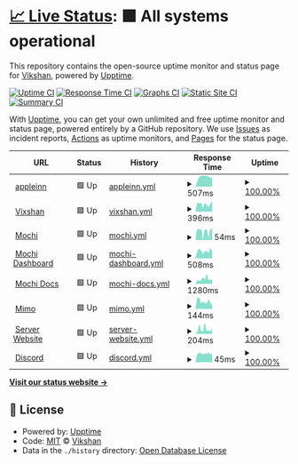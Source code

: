 # [📈 Live Status](https://status.vikshan.me): <!--live status--> **🟩 All systems operational**

This repository contains the open-source uptime monitor and status page for [Vikshan](ko-fi.com/vixshan), powered by [Upptime](https://github.com/upptime/upptime).

[![Uptime CI](https://github.com/vixshan/upptime/workflows/Uptime%20CI/badge.svg)](https://github.com/vixshan/upptime/actions?query=workflow%3A%22Uptime+CI%22)
[![Response Time CI](https://github.com/vixshan/upptime/workflows/Response%20Time%20CI/badge.svg)](https://github.com/vixshan/upptime/actions?query=workflow%3A%22Response+Time+CI%22)
[![Graphs CI](https://github.com/vixshan/upptime/workflows/Graphs%20CI/badge.svg)](https://github.com/vixshan/upptime/actions?query=workflow%3A%22Graphs+CI%22)
[![Static Site CI](https://github.com/vixshan/upptime/workflows/Static%20Site%20CI/badge.svg)](https://github.com/vixshan/upptime/actions?query=workflow%3A%22Static+Site+CI%22)
[![Summary CI](https://github.com/vixshan/upptime/workflows/Summary%20CI/badge.svg)](https://github.com/vixshan/upptime/actions?query=workflow%3A%22Summary+CI%22)

With [Upptime](https://upptime.js.org), you can get your own unlimited and free uptime monitor and status page, powered entirely by a GitHub repository. We use [Issues](https://github.com/vixshan/upptime/issues) as incident reports, [Actions](https://github.com/vixshan/upptime/actions) as uptime monitors, and [Pages](https://status.vikshan.me) for the status page.

<!--start: status pages-->
<!-- This summary is generated by Upptime (https://github.com/upptime/upptime) -->
<!-- Do not edit this manually, your changes will be overwritten -->
<!-- prettier-ignore -->
| URL | Status | History | Response Time | Uptime |
| --- | ------ | ------- | ------------- | ------ |
| <img alt="" src="https://icons.duckduckgo.com/ip3/www.youtube.com.ico" height="13"> [appleinn](https://www.youtube.com/watch?v=0WEvHWRQkLA) | 🟩 Up | [appleinn.yml](https://github.com/vixshan/upptime/commits/HEAD/history/appleinn.yml) | <details><summary><img alt="Response time graph" src="./graphs/appleinn/response-time-week.png" height="20"> 507ms</summary><br><a href="https://status.vikshan.me/history/appleinn"><img alt="Response time 507" src="https://img.shields.io/endpoint?url=https%3A%2F%2Fraw.githubusercontent.com%2Fvixshan%2Fupptime%2FHEAD%2Fapi%2Fappleinn%2Fresponse-time.json"></a><br><a href="https://status.vikshan.me/history/appleinn"><img alt="24-hour response time 415" src="https://img.shields.io/endpoint?url=https%3A%2F%2Fraw.githubusercontent.com%2Fvixshan%2Fupptime%2FHEAD%2Fapi%2Fappleinn%2Fresponse-time-day.json"></a><br><a href="https://status.vikshan.me/history/appleinn"><img alt="7-day response time 507" src="https://img.shields.io/endpoint?url=https%3A%2F%2Fraw.githubusercontent.com%2Fvixshan%2Fupptime%2FHEAD%2Fapi%2Fappleinn%2Fresponse-time-week.json"></a><br><a href="https://status.vikshan.me/history/appleinn"><img alt="30-day response time 507" src="https://img.shields.io/endpoint?url=https%3A%2F%2Fraw.githubusercontent.com%2Fvixshan%2Fupptime%2FHEAD%2Fapi%2Fappleinn%2Fresponse-time-month.json"></a><br><a href="https://status.vikshan.me/history/appleinn"><img alt="1-year response time 507" src="https://img.shields.io/endpoint?url=https%3A%2F%2Fraw.githubusercontent.com%2Fvixshan%2Fupptime%2FHEAD%2Fapi%2Fappleinn%2Fresponse-time-year.json"></a></details> | <details><summary><a href="https://status.vikshan.me/history/appleinn">100.00%</a></summary><a href="https://status.vikshan.me/history/appleinn"><img alt="All-time uptime 100.00%" src="https://img.shields.io/endpoint?url=https%3A%2F%2Fraw.githubusercontent.com%2Fvixshan%2Fupptime%2FHEAD%2Fapi%2Fappleinn%2Fuptime.json"></a><br><a href="https://status.vikshan.me/history/appleinn"><img alt="24-hour uptime 100.00%" src="https://img.shields.io/endpoint?url=https%3A%2F%2Fraw.githubusercontent.com%2Fvixshan%2Fupptime%2FHEAD%2Fapi%2Fappleinn%2Fuptime-day.json"></a><br><a href="https://status.vikshan.me/history/appleinn"><img alt="7-day uptime 100.00%" src="https://img.shields.io/endpoint?url=https%3A%2F%2Fraw.githubusercontent.com%2Fvixshan%2Fupptime%2FHEAD%2Fapi%2Fappleinn%2Fuptime-week.json"></a><br><a href="https://status.vikshan.me/history/appleinn"><img alt="30-day uptime 100.00%" src="https://img.shields.io/endpoint?url=https%3A%2F%2Fraw.githubusercontent.com%2Fvixshan%2Fupptime%2FHEAD%2Fapi%2Fappleinn%2Fuptime-month.json"></a><br><a href="https://status.vikshan.me/history/appleinn"><img alt="1-year uptime 100.00%" src="https://img.shields.io/endpoint?url=https%3A%2F%2Fraw.githubusercontent.com%2Fvixshan%2Fupptime%2FHEAD%2Fapi%2Fappleinn%2Fuptime-year.json"></a></details>
| <img alt="" src="https://icons.duckduckgo.com/ip3/vikshan.me.ico" height="13"> [Vixshan](https://vikshan.me) | 🟩 Up | [vixshan.yml](https://github.com/vixshan/upptime/commits/HEAD/history/vixshan.yml) | <details><summary><img alt="Response time graph" src="./graphs/vixshan/response-time-week.png" height="20"> 396ms</summary><br><a href="https://status.vikshan.me/history/vixshan"><img alt="Response time 727" src="https://img.shields.io/endpoint?url=https%3A%2F%2Fraw.githubusercontent.com%2Fvixshan%2Fupptime%2FHEAD%2Fapi%2Fvixshan%2Fresponse-time.json"></a><br><a href="https://status.vikshan.me/history/vixshan"><img alt="24-hour response time 416" src="https://img.shields.io/endpoint?url=https%3A%2F%2Fraw.githubusercontent.com%2Fvixshan%2Fupptime%2FHEAD%2Fapi%2Fvixshan%2Fresponse-time-day.json"></a><br><a href="https://status.vikshan.me/history/vixshan"><img alt="7-day response time 396" src="https://img.shields.io/endpoint?url=https%3A%2F%2Fraw.githubusercontent.com%2Fvixshan%2Fupptime%2FHEAD%2Fapi%2Fvixshan%2Fresponse-time-week.json"></a><br><a href="https://status.vikshan.me/history/vixshan"><img alt="30-day response time 361" src="https://img.shields.io/endpoint?url=https%3A%2F%2Fraw.githubusercontent.com%2Fvixshan%2Fupptime%2FHEAD%2Fapi%2Fvixshan%2Fresponse-time-month.json"></a><br><a href="https://status.vikshan.me/history/vixshan"><img alt="1-year response time 727" src="https://img.shields.io/endpoint?url=https%3A%2F%2Fraw.githubusercontent.com%2Fvixshan%2Fupptime%2FHEAD%2Fapi%2Fvixshan%2Fresponse-time-year.json"></a></details> | <details><summary><a href="https://status.vikshan.me/history/vixshan">100.00%</a></summary><a href="https://status.vikshan.me/history/vixshan"><img alt="All-time uptime 85.58%" src="https://img.shields.io/endpoint?url=https%3A%2F%2Fraw.githubusercontent.com%2Fvixshan%2Fupptime%2FHEAD%2Fapi%2Fvixshan%2Fuptime.json"></a><br><a href="https://status.vikshan.me/history/vixshan"><img alt="24-hour uptime 100.00%" src="https://img.shields.io/endpoint?url=https%3A%2F%2Fraw.githubusercontent.com%2Fvixshan%2Fupptime%2FHEAD%2Fapi%2Fvixshan%2Fuptime-day.json"></a><br><a href="https://status.vikshan.me/history/vixshan"><img alt="7-day uptime 100.00%" src="https://img.shields.io/endpoint?url=https%3A%2F%2Fraw.githubusercontent.com%2Fvixshan%2Fupptime%2FHEAD%2Fapi%2Fvixshan%2Fuptime-week.json"></a><br><a href="https://status.vikshan.me/history/vixshan"><img alt="30-day uptime 81.94%" src="https://img.shields.io/endpoint?url=https%3A%2F%2Fraw.githubusercontent.com%2Fvixshan%2Fupptime%2FHEAD%2Fapi%2Fvixshan%2Fuptime-month.json"></a><br><a href="https://status.vikshan.me/history/vixshan"><img alt="1-year uptime 85.58%" src="https://img.shields.io/endpoint?url=https%3A%2F%2Fraw.githubusercontent.com%2Fvixshan%2Fupptime%2FHEAD%2Fapi%2Fvixshan%2Fuptime-year.json"></a></details>
| <img alt="" src="https://icons.duckduckgo.com/ip3/null.ico" height="13"> [Mochi](137.184.2.18) | 🟩 Up | [mochi.yml](https://github.com/vixshan/upptime/commits/HEAD/history/mochi.yml) | <details><summary><img alt="Response time graph" src="./graphs/mochi/response-time-week.png" height="20"> 54ms</summary><br><a href="https://status.vikshan.me/history/mochi"><img alt="Response time 120" src="https://img.shields.io/endpoint?url=https%3A%2F%2Fraw.githubusercontent.com%2Fvixshan%2Fupptime%2FHEAD%2Fapi%2Fmochi%2Fresponse-time.json"></a><br><a href="https://status.vikshan.me/history/mochi"><img alt="24-hour response time 70" src="https://img.shields.io/endpoint?url=https%3A%2F%2Fraw.githubusercontent.com%2Fvixshan%2Fupptime%2FHEAD%2Fapi%2Fmochi%2Fresponse-time-day.json"></a><br><a href="https://status.vikshan.me/history/mochi"><img alt="7-day response time 54" src="https://img.shields.io/endpoint?url=https%3A%2F%2Fraw.githubusercontent.com%2Fvixshan%2Fupptime%2FHEAD%2Fapi%2Fmochi%2Fresponse-time-week.json"></a><br><a href="https://status.vikshan.me/history/mochi"><img alt="30-day response time 39" src="https://img.shields.io/endpoint?url=https%3A%2F%2Fraw.githubusercontent.com%2Fvixshan%2Fupptime%2FHEAD%2Fapi%2Fmochi%2Fresponse-time-month.json"></a><br><a href="https://status.vikshan.me/history/mochi"><img alt="1-year response time 120" src="https://img.shields.io/endpoint?url=https%3A%2F%2Fraw.githubusercontent.com%2Fvixshan%2Fupptime%2FHEAD%2Fapi%2Fmochi%2Fresponse-time-year.json"></a></details> | <details><summary><a href="https://status.vikshan.me/history/mochi">100.00%</a></summary><a href="https://status.vikshan.me/history/mochi"><img alt="All-time uptime 95.46%" src="https://img.shields.io/endpoint?url=https%3A%2F%2Fraw.githubusercontent.com%2Fvixshan%2Fupptime%2FHEAD%2Fapi%2Fmochi%2Fuptime.json"></a><br><a href="https://status.vikshan.me/history/mochi"><img alt="24-hour uptime 100.00%" src="https://img.shields.io/endpoint?url=https%3A%2F%2Fraw.githubusercontent.com%2Fvixshan%2Fupptime%2FHEAD%2Fapi%2Fmochi%2Fuptime-day.json"></a><br><a href="https://status.vikshan.me/history/mochi"><img alt="7-day uptime 100.00%" src="https://img.shields.io/endpoint?url=https%3A%2F%2Fraw.githubusercontent.com%2Fvixshan%2Fupptime%2FHEAD%2Fapi%2Fmochi%2Fuptime-week.json"></a><br><a href="https://status.vikshan.me/history/mochi"><img alt="30-day uptime 99.77%" src="https://img.shields.io/endpoint?url=https%3A%2F%2Fraw.githubusercontent.com%2Fvixshan%2Fupptime%2FHEAD%2Fapi%2Fmochi%2Fuptime-month.json"></a><br><a href="https://status.vikshan.me/history/mochi"><img alt="1-year uptime 95.46%" src="https://img.shields.io/endpoint?url=https%3A%2F%2Fraw.githubusercontent.com%2Fvixshan%2Fupptime%2FHEAD%2Fapi%2Fmochi%2Fuptime-year.json"></a></details>
| <img alt="" src="https://icons.duckduckgo.com/ip3/mochi.vikshan.me.ico" height="13"> [Mochi Dashboard](https://mochi.vikshan.me) | 🟩 Up | [mochi-dashboard.yml](https://github.com/vixshan/upptime/commits/HEAD/history/mochi-dashboard.yml) | <details><summary><img alt="Response time graph" src="./graphs/mochi-dashboard/response-time-week.png" height="20"> 508ms</summary><br><a href="https://status.vikshan.me/history/mochi-dashboard"><img alt="Response time 414" src="https://img.shields.io/endpoint?url=https%3A%2F%2Fraw.githubusercontent.com%2Fvixshan%2Fupptime%2FHEAD%2Fapi%2Fmochi-dashboard%2Fresponse-time.json"></a><br><a href="https://status.vikshan.me/history/mochi-dashboard"><img alt="24-hour response time 439" src="https://img.shields.io/endpoint?url=https%3A%2F%2Fraw.githubusercontent.com%2Fvixshan%2Fupptime%2FHEAD%2Fapi%2Fmochi-dashboard%2Fresponse-time-day.json"></a><br><a href="https://status.vikshan.me/history/mochi-dashboard"><img alt="7-day response time 508" src="https://img.shields.io/endpoint?url=https%3A%2F%2Fraw.githubusercontent.com%2Fvixshan%2Fupptime%2FHEAD%2Fapi%2Fmochi-dashboard%2Fresponse-time-week.json"></a><br><a href="https://status.vikshan.me/history/mochi-dashboard"><img alt="30-day response time 438" src="https://img.shields.io/endpoint?url=https%3A%2F%2Fraw.githubusercontent.com%2Fvixshan%2Fupptime%2FHEAD%2Fapi%2Fmochi-dashboard%2Fresponse-time-month.json"></a><br><a href="https://status.vikshan.me/history/mochi-dashboard"><img alt="1-year response time 414" src="https://img.shields.io/endpoint?url=https%3A%2F%2Fraw.githubusercontent.com%2Fvixshan%2Fupptime%2FHEAD%2Fapi%2Fmochi-dashboard%2Fresponse-time-year.json"></a></details> | <details><summary><a href="https://status.vikshan.me/history/mochi-dashboard">100.00%</a></summary><a href="https://status.vikshan.me/history/mochi-dashboard"><img alt="All-time uptime 91.12%" src="https://img.shields.io/endpoint?url=https%3A%2F%2Fraw.githubusercontent.com%2Fvixshan%2Fupptime%2FHEAD%2Fapi%2Fmochi-dashboard%2Fuptime.json"></a><br><a href="https://status.vikshan.me/history/mochi-dashboard"><img alt="24-hour uptime 100.00%" src="https://img.shields.io/endpoint?url=https%3A%2F%2Fraw.githubusercontent.com%2Fvixshan%2Fupptime%2FHEAD%2Fapi%2Fmochi-dashboard%2Fuptime-day.json"></a><br><a href="https://status.vikshan.me/history/mochi-dashboard"><img alt="7-day uptime 100.00%" src="https://img.shields.io/endpoint?url=https%3A%2F%2Fraw.githubusercontent.com%2Fvixshan%2Fupptime%2FHEAD%2Fapi%2Fmochi-dashboard%2Fuptime-week.json"></a><br><a href="https://status.vikshan.me/history/mochi-dashboard"><img alt="30-day uptime 93.70%" src="https://img.shields.io/endpoint?url=https%3A%2F%2Fraw.githubusercontent.com%2Fvixshan%2Fupptime%2FHEAD%2Fapi%2Fmochi-dashboard%2Fuptime-month.json"></a><br><a href="https://status.vikshan.me/history/mochi-dashboard"><img alt="1-year uptime 91.12%" src="https://img.shields.io/endpoint?url=https%3A%2F%2Fraw.githubusercontent.com%2Fvixshan%2Fupptime%2FHEAD%2Fapi%2Fmochi-dashboard%2Fuptime-year.json"></a></details>
| <img alt="" src="https://icons.duckduckgo.com/ip3/docs.vikshan.me.ico" height="13"> [Mochi Docs](https://docs.vikshan.me) | 🟩 Up | [mochi-docs.yml](https://github.com/vixshan/upptime/commits/HEAD/history/mochi-docs.yml) | <details><summary><img alt="Response time graph" src="./graphs/mochi-docs/response-time-week.png" height="20"> 1280ms</summary><br><a href="https://status.vikshan.me/history/mochi-docs"><img alt="Response time 1129" src="https://img.shields.io/endpoint?url=https%3A%2F%2Fraw.githubusercontent.com%2Fvixshan%2Fupptime%2FHEAD%2Fapi%2Fmochi-docs%2Fresponse-time.json"></a><br><a href="https://status.vikshan.me/history/mochi-docs"><img alt="24-hour response time 1107" src="https://img.shields.io/endpoint?url=https%3A%2F%2Fraw.githubusercontent.com%2Fvixshan%2Fupptime%2FHEAD%2Fapi%2Fmochi-docs%2Fresponse-time-day.json"></a><br><a href="https://status.vikshan.me/history/mochi-docs"><img alt="7-day response time 1280" src="https://img.shields.io/endpoint?url=https%3A%2F%2Fraw.githubusercontent.com%2Fvixshan%2Fupptime%2FHEAD%2Fapi%2Fmochi-docs%2Fresponse-time-week.json"></a><br><a href="https://status.vikshan.me/history/mochi-docs"><img alt="30-day response time 1136" src="https://img.shields.io/endpoint?url=https%3A%2F%2Fraw.githubusercontent.com%2Fvixshan%2Fupptime%2FHEAD%2Fapi%2Fmochi-docs%2Fresponse-time-month.json"></a><br><a href="https://status.vikshan.me/history/mochi-docs"><img alt="1-year response time 1129" src="https://img.shields.io/endpoint?url=https%3A%2F%2Fraw.githubusercontent.com%2Fvixshan%2Fupptime%2FHEAD%2Fapi%2Fmochi-docs%2Fresponse-time-year.json"></a></details> | <details><summary><a href="https://status.vikshan.me/history/mochi-docs">100.00%</a></summary><a href="https://status.vikshan.me/history/mochi-docs"><img alt="All-time uptime 99.98%" src="https://img.shields.io/endpoint?url=https%3A%2F%2Fraw.githubusercontent.com%2Fvixshan%2Fupptime%2FHEAD%2Fapi%2Fmochi-docs%2Fuptime.json"></a><br><a href="https://status.vikshan.me/history/mochi-docs"><img alt="24-hour uptime 100.00%" src="https://img.shields.io/endpoint?url=https%3A%2F%2Fraw.githubusercontent.com%2Fvixshan%2Fupptime%2FHEAD%2Fapi%2Fmochi-docs%2Fuptime-day.json"></a><br><a href="https://status.vikshan.me/history/mochi-docs"><img alt="7-day uptime 100.00%" src="https://img.shields.io/endpoint?url=https%3A%2F%2Fraw.githubusercontent.com%2Fvixshan%2Fupptime%2FHEAD%2Fapi%2Fmochi-docs%2Fuptime-week.json"></a><br><a href="https://status.vikshan.me/history/mochi-docs"><img alt="30-day uptime 100.00%" src="https://img.shields.io/endpoint?url=https%3A%2F%2Fraw.githubusercontent.com%2Fvixshan%2Fupptime%2FHEAD%2Fapi%2Fmochi-docs%2Fuptime-month.json"></a><br><a href="https://status.vikshan.me/history/mochi-docs"><img alt="1-year uptime 99.98%" src="https://img.shields.io/endpoint?url=https%3A%2F%2Fraw.githubusercontent.com%2Fvixshan%2Fupptime%2FHEAD%2Fapi%2Fmochi-docs%2Fuptime-year.json"></a></details>
| <img alt="" src="https://icons.duckduckgo.com/ip3/null.ico" height="13"> [Mimo](mimo.vikshan.me) | 🟩 Up | [mimo.yml](https://github.com/vixshan/upptime/commits/HEAD/history/mimo.yml) | <details><summary><img alt="Response time graph" src="./graphs/mimo/response-time-week.png" height="20"> 144ms</summary><br><a href="https://status.vikshan.me/history/mimo"><img alt="Response time 162" src="https://img.shields.io/endpoint?url=https%3A%2F%2Fraw.githubusercontent.com%2Fvixshan%2Fupptime%2FHEAD%2Fapi%2Fmimo%2Fresponse-time.json"></a><br><a href="https://status.vikshan.me/history/mimo"><img alt="24-hour response time 94" src="https://img.shields.io/endpoint?url=https%3A%2F%2Fraw.githubusercontent.com%2Fvixshan%2Fupptime%2FHEAD%2Fapi%2Fmimo%2Fresponse-time-day.json"></a><br><a href="https://status.vikshan.me/history/mimo"><img alt="7-day response time 144" src="https://img.shields.io/endpoint?url=https%3A%2F%2Fraw.githubusercontent.com%2Fvixshan%2Fupptime%2FHEAD%2Fapi%2Fmimo%2Fresponse-time-week.json"></a><br><a href="https://status.vikshan.me/history/mimo"><img alt="30-day response time 166" src="https://img.shields.io/endpoint?url=https%3A%2F%2Fraw.githubusercontent.com%2Fvixshan%2Fupptime%2FHEAD%2Fapi%2Fmimo%2Fresponse-time-month.json"></a><br><a href="https://status.vikshan.me/history/mimo"><img alt="1-year response time 162" src="https://img.shields.io/endpoint?url=https%3A%2F%2Fraw.githubusercontent.com%2Fvixshan%2Fupptime%2FHEAD%2Fapi%2Fmimo%2Fresponse-time-year.json"></a></details> | <details><summary><a href="https://status.vikshan.me/history/mimo">100.00%</a></summary><a href="https://status.vikshan.me/history/mimo"><img alt="All-time uptime 93.71%" src="https://img.shields.io/endpoint?url=https%3A%2F%2Fraw.githubusercontent.com%2Fvixshan%2Fupptime%2FHEAD%2Fapi%2Fmimo%2Fuptime.json"></a><br><a href="https://status.vikshan.me/history/mimo"><img alt="24-hour uptime 100.00%" src="https://img.shields.io/endpoint?url=https%3A%2F%2Fraw.githubusercontent.com%2Fvixshan%2Fupptime%2FHEAD%2Fapi%2Fmimo%2Fuptime-day.json"></a><br><a href="https://status.vikshan.me/history/mimo"><img alt="7-day uptime 100.00%" src="https://img.shields.io/endpoint?url=https%3A%2F%2Fraw.githubusercontent.com%2Fvixshan%2Fupptime%2FHEAD%2Fapi%2Fmimo%2Fuptime-week.json"></a><br><a href="https://status.vikshan.me/history/mimo"><img alt="30-day uptime 93.93%" src="https://img.shields.io/endpoint?url=https%3A%2F%2Fraw.githubusercontent.com%2Fvixshan%2Fupptime%2FHEAD%2Fapi%2Fmimo%2Fuptime-month.json"></a><br><a href="https://status.vikshan.me/history/mimo"><img alt="1-year uptime 93.71%" src="https://img.shields.io/endpoint?url=https%3A%2F%2Fraw.githubusercontent.com%2Fvixshan%2Fupptime%2FHEAD%2Fapi%2Fmimo%2Fuptime-year.json"></a></details>
| <img alt="" src="https://icons.duckduckgo.com/ip3/null.ico" height="13"> [Server Website](server.vikshan.me) | 🟩 Up | [server-website.yml](https://github.com/vixshan/upptime/commits/HEAD/history/server-website.yml) | <details><summary><img alt="Response time graph" src="./graphs/server-website/response-time-week.png" height="20"> 204ms</summary><br><a href="https://status.vikshan.me/history/server-website"><img alt="Response time 160" src="https://img.shields.io/endpoint?url=https%3A%2F%2Fraw.githubusercontent.com%2Fvixshan%2Fupptime%2FHEAD%2Fapi%2Fserver-website%2Fresponse-time.json"></a><br><a href="https://status.vikshan.me/history/server-website"><img alt="24-hour response time 78" src="https://img.shields.io/endpoint?url=https%3A%2F%2Fraw.githubusercontent.com%2Fvixshan%2Fupptime%2FHEAD%2Fapi%2Fserver-website%2Fresponse-time-day.json"></a><br><a href="https://status.vikshan.me/history/server-website"><img alt="7-day response time 204" src="https://img.shields.io/endpoint?url=https%3A%2F%2Fraw.githubusercontent.com%2Fvixshan%2Fupptime%2FHEAD%2Fapi%2Fserver-website%2Fresponse-time-week.json"></a><br><a href="https://status.vikshan.me/history/server-website"><img alt="30-day response time 157" src="https://img.shields.io/endpoint?url=https%3A%2F%2Fraw.githubusercontent.com%2Fvixshan%2Fupptime%2FHEAD%2Fapi%2Fserver-website%2Fresponse-time-month.json"></a><br><a href="https://status.vikshan.me/history/server-website"><img alt="1-year response time 160" src="https://img.shields.io/endpoint?url=https%3A%2F%2Fraw.githubusercontent.com%2Fvixshan%2Fupptime%2FHEAD%2Fapi%2Fserver-website%2Fresponse-time-year.json"></a></details> | <details><summary><a href="https://status.vikshan.me/history/server-website">100.00%</a></summary><a href="https://status.vikshan.me/history/server-website"><img alt="All-time uptime 93.69%" src="https://img.shields.io/endpoint?url=https%3A%2F%2Fraw.githubusercontent.com%2Fvixshan%2Fupptime%2FHEAD%2Fapi%2Fserver-website%2Fuptime.json"></a><br><a href="https://status.vikshan.me/history/server-website"><img alt="24-hour uptime 100.00%" src="https://img.shields.io/endpoint?url=https%3A%2F%2Fraw.githubusercontent.com%2Fvixshan%2Fupptime%2FHEAD%2Fapi%2Fserver-website%2Fuptime-day.json"></a><br><a href="https://status.vikshan.me/history/server-website"><img alt="7-day uptime 100.00%" src="https://img.shields.io/endpoint?url=https%3A%2F%2Fraw.githubusercontent.com%2Fvixshan%2Fupptime%2FHEAD%2Fapi%2Fserver-website%2Fuptime-week.json"></a><br><a href="https://status.vikshan.me/history/server-website"><img alt="30-day uptime 93.93%" src="https://img.shields.io/endpoint?url=https%3A%2F%2Fraw.githubusercontent.com%2Fvixshan%2Fupptime%2FHEAD%2Fapi%2Fserver-website%2Fuptime-month.json"></a><br><a href="https://status.vikshan.me/history/server-website"><img alt="1-year uptime 93.69%" src="https://img.shields.io/endpoint?url=https%3A%2F%2Fraw.githubusercontent.com%2Fvixshan%2Fupptime%2FHEAD%2Fapi%2Fserver-website%2Fuptime-year.json"></a></details>
| <img alt="" src="https://icons.duckduckgo.com/ip3/discord.com.ico" height="13"> [Discord](https://discord.com) | 🟩 Up | [discord.yml](https://github.com/vixshan/upptime/commits/HEAD/history/discord.yml) | <details><summary><img alt="Response time graph" src="./graphs/discord/response-time-week.png" height="20"> 45ms</summary><br><a href="https://status.vikshan.me/history/discord"><img alt="Response time 59" src="https://img.shields.io/endpoint?url=https%3A%2F%2Fraw.githubusercontent.com%2Fvixshan%2Fupptime%2FHEAD%2Fapi%2Fdiscord%2Fresponse-time.json"></a><br><a href="https://status.vikshan.me/history/discord"><img alt="24-hour response time 34" src="https://img.shields.io/endpoint?url=https%3A%2F%2Fraw.githubusercontent.com%2Fvixshan%2Fupptime%2FHEAD%2Fapi%2Fdiscord%2Fresponse-time-day.json"></a><br><a href="https://status.vikshan.me/history/discord"><img alt="7-day response time 45" src="https://img.shields.io/endpoint?url=https%3A%2F%2Fraw.githubusercontent.com%2Fvixshan%2Fupptime%2FHEAD%2Fapi%2Fdiscord%2Fresponse-time-week.json"></a><br><a href="https://status.vikshan.me/history/discord"><img alt="30-day response time 47" src="https://img.shields.io/endpoint?url=https%3A%2F%2Fraw.githubusercontent.com%2Fvixshan%2Fupptime%2FHEAD%2Fapi%2Fdiscord%2Fresponse-time-month.json"></a><br><a href="https://status.vikshan.me/history/discord"><img alt="1-year response time 59" src="https://img.shields.io/endpoint?url=https%3A%2F%2Fraw.githubusercontent.com%2Fvixshan%2Fupptime%2FHEAD%2Fapi%2Fdiscord%2Fresponse-time-year.json"></a></details> | <details><summary><a href="https://status.vikshan.me/history/discord">100.00%</a></summary><a href="https://status.vikshan.me/history/discord"><img alt="All-time uptime 99.90%" src="https://img.shields.io/endpoint?url=https%3A%2F%2Fraw.githubusercontent.com%2Fvixshan%2Fupptime%2FHEAD%2Fapi%2Fdiscord%2Fuptime.json"></a><br><a href="https://status.vikshan.me/history/discord"><img alt="24-hour uptime 100.00%" src="https://img.shields.io/endpoint?url=https%3A%2F%2Fraw.githubusercontent.com%2Fvixshan%2Fupptime%2FHEAD%2Fapi%2Fdiscord%2Fuptime-day.json"></a><br><a href="https://status.vikshan.me/history/discord"><img alt="7-day uptime 100.00%" src="https://img.shields.io/endpoint?url=https%3A%2F%2Fraw.githubusercontent.com%2Fvixshan%2Fupptime%2FHEAD%2Fapi%2Fdiscord%2Fuptime-week.json"></a><br><a href="https://status.vikshan.me/history/discord"><img alt="30-day uptime 100.00%" src="https://img.shields.io/endpoint?url=https%3A%2F%2Fraw.githubusercontent.com%2Fvixshan%2Fupptime%2FHEAD%2Fapi%2Fdiscord%2Fuptime-month.json"></a><br><a href="https://status.vikshan.me/history/discord"><img alt="1-year uptime 99.90%" src="https://img.shields.io/endpoint?url=https%3A%2F%2Fraw.githubusercontent.com%2Fvixshan%2Fupptime%2FHEAD%2Fapi%2Fdiscord%2Fuptime-year.json"></a></details>

<!--end: status pages-->

[**Visit our status website →**](https://status.vikshan.me)

## 📄 License

- Powered by: [Upptime](https://github.com/upptime/upptime)
- Code: [MIT](./LICENSE) © [Vikshan](ko-fi.com/vixshan)
- Data in the `./history` directory: [Open Database License](https://opendatacommons.org/licenses/odbl/1-0/)
